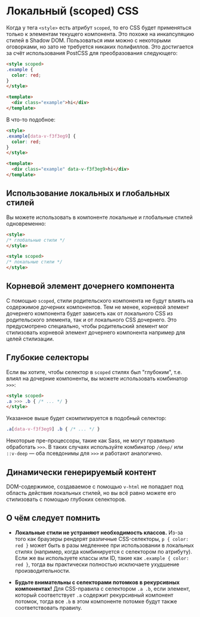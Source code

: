 # Локальный (scoped) CSS

Когда у тега `<style>` есть атрибут `scoped`, то его CSS будет применяться только к элементам текущего компонента. Это похоже на инкапсуляцию стилей в Shadow DOM. Пользоваться ими можно с некоторыми оговорками, но зато не требуется никаких полифиллов. Это достигается за счёт использования PostCSS для преобразования следующего:

``` html
<style scoped>
.example {
  color: red;
}
</style>

<template>
  <div class="example">hi</div>
</template>
```

В что-то подобное:

``` html
<style>
.example[data-v-f3f3eg9] {
  color: red;
}
</style>

<template>
  <div class="example" data-v-f3f3eg9>hi</div>
</template>
```

## Использование локальных и глобальных стилей

Вы можете использовать в компоненте локальные и глобальные стилей одновременно:

``` html
<style>
/* глобальные стили */
</style>

<style scoped>
/* локальные стили */
</style>
```

## Корневой элемент дочернего компонента

С помощью `scoped`, стили родительского компонента не будут влиять на содержимое дочерних компонентов. Тем не менее, корневой элемент дочернего компонента будет зависеть как от локального CSS из родительского элемента, так и от локального CSS дочернего. Это предусмотрено специально, чтобы родительский элемент мог стилизовать корневой элемент дочернего компонента например для целей стилизации.

## Глубокие селекторы

Если вы хотите, чтобы селектор в `scoped` стилях был "глубоким", т.е. влиял на дочерние компоненты, вы можете использовать комбинатор `>>>`:

``` html
<style scoped>
.a >>> .b { /* ... */ }
</style>
```

Указанное выше будет скомпилируется в подобный селектор:

``` css
.a[data-v-f3f3eg9] .b { /* ... */ }
```

Некоторые пре-процессоры, такие как Sass, не могут правильно обработать `>>>`. В таких случаях используйте комбинатор `/deep/` или `::v-deep` — оба псевдонимы для `>>>` и работают аналогично.

## Динамически генерируемый контент

DOM-содержимое, создаваемое с помощью `v-html` не попадает под область действия локальных стилей, но вы всё равно можете его стилизовать с помощью глубоких селекторов.

## О чём следует помнить

- **Локальные стили не устраняют необходимость классов.** Из-за того как браузеры рендерят различные CSS-селекторы, `p { color: red }` может быть в разы медленнее при использовании в локальных стилях (например, когда комбинируется с селектором по атрибуту). Если же вы используете классы или ID, такие как `.example { color: red }`, тогда вы практически полностью исключаете ухудшение производительности.

- **Будьте внимательны с селекторами потомков в рекурсивных компонентах!** Для CSS-правила с селектором `.a .b`, если элемент, который соответствует `.a` содержит рекурсивный компонент потомок, тогда все `.b` в этом компоненте потомке будут также соответствовать правилу.

